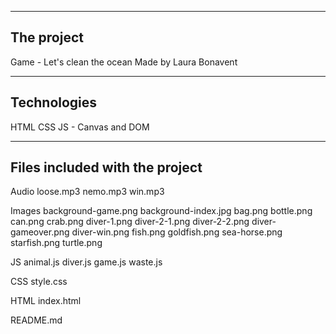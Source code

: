 --------------------
The project 
--------------------
Game - Let's clean the ocean
Made by Laura Bonavent 


--------------------
Technologies 
--------------------
HTML 
CSS 
JS - Canvas and DOM 


--------------------
Files included with the project 
--------------------
Audio 
loose.mp3
nemo.mp3
win.mp3

Images
background-game.png
background-index.jpg
bag.png
bottle.png
can.png
crab.png
diver-1.png
diver-2-1.png
diver-2-2.png
diver-gameover.png
diver-win.png
fish.png
goldfish.png
sea-horse.png
starfish.png
turtle.png

JS
animal.js
diver.js
game.js
waste.js

CSS
style.css

HTML
index.html

README.md